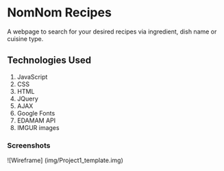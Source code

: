 # NomNom Recipes
A webpage to search for your desired recipes via ingredient, dish name or cuisine type. 

## Technologies Used
1. JavaScript
2. CSS
3. HTML
4. JQuery
5. AJAX
6. Google Fonts
7. EDAMAM API
8. IMGUR images

### Screenshots
![Wireframe] (img/Project1_template.img)